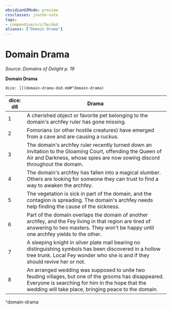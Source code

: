 ```yaml
---
obsidianUIMode: preview
cssclasses: json5e-note
tags:
- compendium/src/5e/dod
aliases: ["Domain Drama"]
---
```

# Domain Drama
*Source: Domains of Delight p. 19* 

**Domain Drama**

`dice: [](domain-drama-dod.md#^domain-drama)`

| dice: d8 | Drama |
|----------|-------|
| 1 | A cherished object or favorite pet belonging to the domain's archfey ruler has gone missing. |
| 2 | Fomorians (or other hostile creatures) have emerged from a cave and are causing a ruckus. |
| 3 | The domain's archfey ruler recently turned down an invitation to the Gloaming Court, offending the Queen of Air and Darkness, whose spies are now sowing discord throughout the domain. |
| 4 | The domain's archfey has fallen into a magical slumber. Others are looking for someone they can trust to find a way to awaken the archfey. |
| 5 | The vegetation is sick in part of the domain, and the contagion is spreading. The domain's archfey needs help finding the cause of the sickness. |
| 6 | Part of the domain overlaps the domain of another archfey, and the Fey living in that region are tired of answering to two masters. They won't be happy until one archfey yields to the other. |
| 7 | A sleeping knight in silver plate mail bearing no distinguishing symbols has been discovered in a hollow tree trunk. Local Fey wonder who she is and if they should revive her or not. |
| 8 | An arranged wedding was supposed to unite two feuding villages, but one of the grooms has disappeared. Everyone is searching for him in the hope that the wedding will take place, bringing peace to the domain. |
^domain-drama